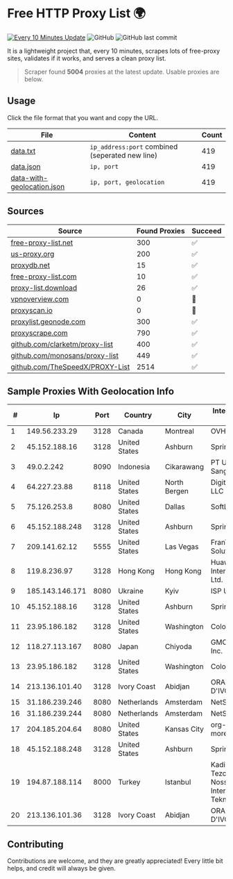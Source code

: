 
# Free HTTP Proxy List 🌍

[![Every 10 Minutes Update](https://github.com/mertguvencli/http-proxy-list/actions/workflows/main.yml/badge.svg?branch=main)](https://github.com/mertguvencli/http-proxy-list/actions/workflows/main.yml)
![GitHub](https://img.shields.io/github/license/mertguvencli/http-proxy-list)
![GitHub last commit](https://img.shields.io/github/last-commit/mertguvencli/http-proxy-list)

It is a lightweight project that, every 10 minutes, scrapes lots of free-proxy sites, validates if it works, and serves a clean proxy list.


> Scraper found **5004** proxies at the latest update. Usable proxies are below.

## Usage

Click the file format that you want and copy the URL.


|File|Content|Count|
|----|-------|-----|
|[data.txt](https://raw.githubusercontent.com/mertguvencli/http-proxy-list/main/proxy-list/data.txt)|`ip_address:port` combined (seperated new line)|419|
|[data.json](https://raw.githubusercontent.com/mertguvencli/http-proxy-list/main/proxy-list/data.json)|`ip, port`|419|
|[data-with-geolocation.json](https://raw.githubusercontent.com/mertguvencli/http-proxy-list/main/proxy-list/data-with-geolocation.json)|`ip, port, geolocation`|419|

## Sources

|Source|Found Proxies|Succeed|
|------|-------------|-------|
|[free-proxy-list.net](https://free-proxy-list.net)|300|✅|
|[us-proxy.org](https://www.us-proxy.org)|200|✅|
|[proxydb.net](http://proxydb.net)|15|✅|
|[free-proxy-list.com](https://free-proxy-list.com/?page=&port=&type%5B%5D=http&type%5B%5D=https&up_time=0&search=Search)|10|✅|
|[proxy-list.download](https://www.proxy-list.download/HTTP)|26|✅|
|[vpnoverview.com](https://vpnoverview.com/privacy/anonymous-browsing/free-proxy-servers)|0|🚫|
|[proxyscan.io](https://www.proxyscan.io)|0|🚫|
|[proxylist.geonode.com](https://proxylist.geonode.com/api/proxy-list?limit=300&page=1&sort_by=lastChecked&sort_type=desc&protocols=http,https)|300|✅|
|[proxyscrape.com](https://api.proxyscrape.com/v2/?request=displayproxies&protocol=http&timeout=10000&country=all&ssl=all&anonymity=all)|790|✅|
|[github.com/clarketm/proxy-list](https://raw.githubusercontent.com/clarketm/proxy-list/master/proxy-list-raw.txt)|400|✅|
|[github.com/monosans/proxy-list](https://raw.githubusercontent.com/monosans/proxy-list/main/proxies/http.txt)|449|✅|
|[github.com/TheSpeedX/PROXY-List](https://raw.githubusercontent.com/TheSpeedX/PROXY-List/master/http.txt)|2514|✅|


## Sample Proxies With Geolocation Info

|#|Ip|Port|Country|City|Internet Service Provider|
|-|--|----|-------|----|-------------------------|
|1|149.56.233.29|3128|Canada|Montreal|OVH Hosting|
|2|45.152.188.16|3128|United States|Ashburn|Sprint|
|3|49.0.2.242|8090|Indonesia|Cikarawang|PT Usaha Adi Sanggoro|
|4|64.227.23.88|8118|United States|North Bergen|DigitalOcean, LLC|
|5|75.126.253.8|8080|United States|Dallas|SoftLayer|
|6|45.152.188.248|3128|United States|Ashburn|Sprint|
|7|209.141.62.12|5555|United States|Las Vegas|FranTech Solutions|
|8|119.8.236.97|3128|Hong Kong|Hong Kong|Huawei International Pte. Ltd.|
|9|185.143.146.171|8080|Ukraine|Kyiv|ISP UTELS|
|10|45.152.188.16|3128|United States|Ashburn|Sprint|
|11|23.95.186.182|3128|United States|Washington|ColoCrossing|
|12|118.27.113.167|8080|Japan|Chiyoda|GMO Internet, Inc.|
|13|23.95.186.182|3128|United States|Washington|ColoCrossing|
|14|213.136.101.40|3128|Ivory Coast|Abidjan|ORANGE COTE D'IVOIRE|
|15|31.186.239.246|8080|Netherlands|Amsterdam|NetSkope Inc|
|16|31.186.239.244|8080|Netherlands|Amsterdam|NetSkope Inc|
|17|204.185.204.64|8080|United States|Kansas City|org-morenet.more.net|
|18|45.152.188.248|3128|United States|Ashburn|Sprint|
|19|194.87.188.114|8000|Turkey|Istanbul|Kadir Huseyin Tezcan Nosspeed Internet Teknolojileri|
|20|213.136.101.36|3128|Ivory Coast|Abidjan|ORANGE COTE D'IVOIRE|



## Contributing

Contributions are welcome, and they are greatly appreciated! Every
little bit helps, and credit will always be given.

